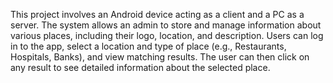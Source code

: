 This project involves an Android device acting as a client and a PC as a server. The system allows an admin to store and manage information about various places, including their logo, location, and description. Users can log in to the app, select a location and type of place (e.g., Restaurants, Hospitals, Banks), and view matching results. The user can then click on any result to see detailed information about the selected place.
 
 
